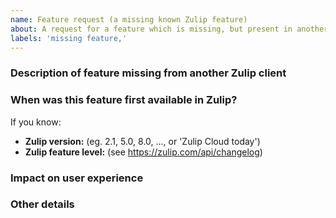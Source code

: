 ```yaml
---
name: Feature request (a missing known Zulip feature)
about: A request for a feature which is missing, but present in another Zulip client (eg. Web/Desktop/mobile).
labels: 'missing feature,'
---
```


### Description of feature missing from another Zulip client
<!-- Is this an entire missing feature? Or part of the feature? -->



<!-- If discussed in #zulip-terminal or another channel on chat.zulip.org, paste link below: -->


### When was this feature first available in Zulip?
If you know:
- **Zulip version:**
  (eg. 2.1, 5.0, 8.0, ..., or 'Zulip Cloud today')
- **Zulip feature level:**
  (see https://zulip.com/api/changelog)


### Impact on user experience
<!-- How does the absence of this feature affect users? -->


### Other details


